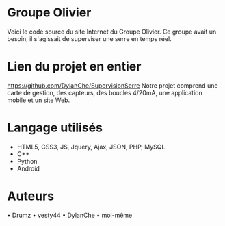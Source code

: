 # Groupe Olivier

Voici le code source du site Internet du Groupe Olivier.
Ce groupe avait un besoin, il s'agissait de superviser une serre en temps réel.

# Lien du projet en entier

https://github.com/DylanChe/SupervisionSerre
Notre projet comprend une carte de gestion, des capteurs, des boucles 4/20mA, une application mobile et un site Web.

# Langage utilisés

- HTML5, CSS3, JS, Jquery, Ajax, JSON, PHP, MySQL
- C++
- Python
- Android

# Auteurs

• Drumz
• vesty44
• DylanChe
• moi-même

